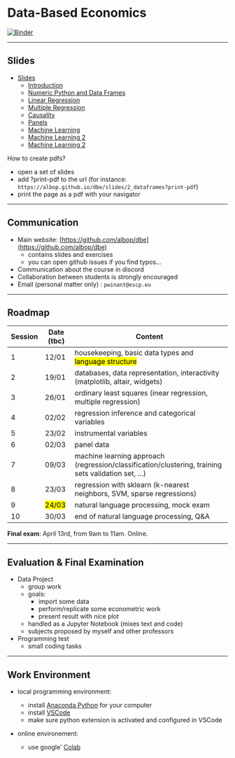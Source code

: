 # Data-Based Economics

[![Binder](https://mybinder.org/badge_logo.svg)](https://mybinder.org/v2/gh/albop/dbe/HEAD?urlpath=lab)

---

## Slides

- [Slides](https://albop.github.io/dbe/)
  - [Introduction](https://albop.github.io/dbe/slides/index)
  - [Numeric Python and Data Frames](https://albop.github.io/dbe/slides/2_dataframes)
  - [Linear Regression](https://albop.github.io/dbe/slides/3_linear_regression)
  - [Multiple Regression](https://albop.github.io/dbe/slides/4_multiple_regressions)
  - [Causality](https://albop.github.io/dbe/slides/5_intro_to_causality)
  - [Panels](https://albop.github.io/dbe/slides/6_panels)
  - [Machine Learning](https://albop.github.io/dbe/slides/7_machine_learning)
  - [Machine Learning 2](https://albop.github.io/dbe/slides/8_machine_learning_2)
  - [Machine Learning 2](https://albop.github.io/dbe/slides/9_text_analysis)



How to create pdfs?
- open a set of slides
- add ?print-pdf to the url (for instance: `https://albop.github.io/dbe/slides/2_dataframes?print-pdf`)
- print the page as a pdf with your navigator

---

## Communication


- Main website: [https://github.com/albop/dbe](https://github.com/albop/dbe)
  - contains slides and exercises
  - you can open github issues if you find typos...
- Communication about the course in discord
- Collaboration between students is strongly encouraged
- Email (personal matter only) : `pwinant@escp.eu`


---

## Roadmap

| Session | Date (tbc)         | Content                                                                                             |
| ------- | ------------------ | --------------------------------------------------------------------------------------------------- |
| 1       | 12/01              | housekeeping,  basic data types and <mark>language structure </mark>                                |
| 2       | 19/01              | databases, data representation, interactivity (matplotlib, altair, widgets)                         |
| 3       | 26/01              | ordinary least squares (inear regression, multiple regression)                                      |
| 4       | 02/02              | regression inference and categorical variables                                                      |
| 5       | 23/02              | instrumental variables                                                                              |
| 6       | 02/03              | panel data                                                                                          |
| 7       | 09/03              | machine learning approach (regression/classification/clustering, training sets validation set, ...) |
| 8       | 23/03              | regression with sklearn (k-nearest neighbors, SVM, sparse regressions)                              |
| 9       | <mark>24/03</mark> | natural language processing, mock exam                                                              |
| 10      | 30/03              | end of natural language processing, Q&A                                                             |

__Final exam__: April 13rd, from 9am to 11am. Online.

---

## Evaluation & Final Examination

- Data Project
  - group work
  - goals:
    - import some data
    - perform/replicate some econometric work
    - present result with nice plot
  - handled as a Jupyter Notebook (mixes text and code)
  - subjects proposed by myself and other professors
- Programming test
  - small coding tasks

---

## Work Environment

- local programming environment:
  - install [Anaconda Python](https://www.anaconda.com/products/individual) for your computer
  - install [VSCode](https://code.visualstudio.com/)
  - make sure python extension is activated and configured in VSCode

- online environement:
  - use google' [Colab](https://colab.research.google.com/notebooks/intro.ipynb#recent=true)
